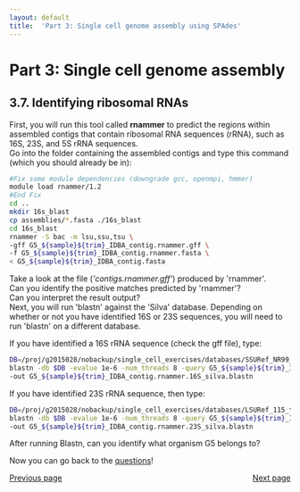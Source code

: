 ```yaml
---
layout: default
title:  'Part 3: Single cell genome assembly using SPAdes'
---
```


# Part 3: Single cell genome assembly

## 3.7. Identifying ribosomal RNAs

First, you will run this tool called **rnammer** to predict the regions within assembled contigs that contain ribosomal RNA sequences (rRNA), such as 16S, 23S, and 5S rRNA sequences.  
Go into the folder containing the assembled contigs and type this command (which you should already be in):  

```sh
#Fix some module dependencies (downgrade gcc, openmpi, hmmer)
module load rnammer/1.2
#End Fix
cd ..
mkdir 16s_blast
cp assemblies/*.fasta ./16s_blast
cd 16s_blast
rnammer -S bac -m lsu,ssu,tsu \
-gff G5_${sample}${trim}_IDBA_contig.rnammer.gff \
-f G5_${sample}${trim}_IDBA_contig.rnammer.fasta \
< G5_${sample}${trim}_IDBA_contig.fasta
```

Take a look at the file (*'contigs.rnammer.gff'*) produced by 'rnammer'.  
Can you identify the positive matches predicted by 'rnammer'?  
Can you interpret the result output?  
Next, you will run 'blastn' against the 'Silva' database. 
Depending on whether or not you have identified 16S or 23S sequences, you will need to run 'blastn' on a different database.  

If you have identified a 16S rRNA sequence (check the gff file), type:

```sh
DB=/proj/g2015028/nobackup/single_cell_exercises/databases/SSURef_NR99_115_tax_silva_trunc.dna.fasta
blastn -db $DB -evalue 1e-6 -num_threads 8 -query G5_${sample}${trim}_IDBA_contig.rnammer.fasta \
-out G5_${sample}${trim}_IDBA_contig.rnammer.16S_silva.blastn
```

If you have identified 23S rRNA sequence, then type:

```sh
DB=/proj/g2015028/nobackup/single_cell_exercises/databases/LSURef_115_tax_silva_trunc.dna.fasta
blastn -db $DB -evalue 1e-6 -num_threads 8 -query G5_${sample}${trim}_IDBA_contig.rnammer.fasta \
-out G5_${sample}${trim}_IDBA_contig.rnammer.23S_silva.blastn
```

After running Blastn, can you identify what organism G5 belongs to?

Now you can go back to the [questions](scg_part3)!

<div>
 <span style="float:left"><a class="btn btn-primary" href="scg_part3_5"> Previous page</a></span>
 <span style="float:right"><a class="btn btn-primary" href="scg_part4"> Next page</a></span>
</div>
